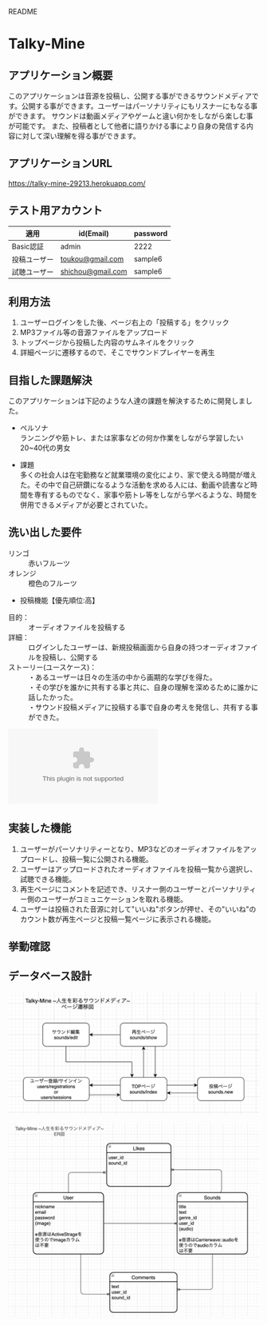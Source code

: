 README

# Talky-Mine

## アプリケーション概要
このアプリケーションは音源を投稿し、公開する事ができるサウンドメディアです。公開する事ができます。ユーザーはパーソナリティにもリスナーにもなる事ができます。
サウンドは動画メディアやゲームと違い何かをしながら楽しむ事が可能です。
また、投稿者として他者に語りかける事により自身の発信する内容に対して深い理解を得る事ができます。

## アプリケーションURL
https://talky-mine-29213.herokuapp.com/

## テスト用アカウント

| 適用         | id(Email)         | password   |
| ----------- | ----------------- | ---------- |
| Basic認証    | admin             | 2222       |
| 投稿ユーザー   | toukou@gmail.com  | sample6    |
| 試聴ユーザー   | shichou@gmail.com | sample6    |

## 利用方法

1. ユーザーログインをした後、ページ右上の「投稿する」をクリック
2. MP3ファイル等の音源ファイルをアップロード
3. トップページから投稿した内容のサムネイルをクリック
4. 詳細ページに遷移するので、そこでサウンドプレイヤーを再生

## 目指した課題解決
このアプリケーションは下記のような人達の課題を解決するために開発しました。

* ペルソナ</br>
ランニングや筋トレ、または家事などの何か作業をしながら学習したい20~40代の男女

* 課題</br>
多くの社会人は在宅勤務など就業環境の変化により、家で使える時間が増えた。その中で自己研鑽になるような活動を求める人には、動画や読書など時間を専有するものでなく、家事や筋トレ等をしながら学べるような、時間を併用できるメディアが必要とされていた。

## 洗い出した要件
 <dl>
  <dt>リンゴ</dt>
  <dd>赤いフルーツ</dd>
  <dt>オレンジ</dt>
  <dd>橙色のフルーツ</dd>
</dl>

* 投稿機能【優先順位:高】
<dl>
<dt>目的：</dt>
<dd>オーディオファイルを投稿する</dd>
<dt>詳細：</dt>
<dd>ログインしたユーザーは、新規投稿画面から自身の持つオーディオファイルを投稿し、公開する</dd>
<dt>ストーリー(ユースケース)：</dt>
<dd>・あるユーザーは日々の生活の中から画期的な学びを得た。</dd>
<dd>・その学びを誰かに共有する事と共に、自身の理解を深めるために誰かに話したかった。</dd>
<dd>・サウンド投稿メディアに投稿する事で自身の考えを発信し、共有する事ができた。</dd>
</dl>


![要件定義](./app/assets/images/yokenteigi.csv)





## 実装した機能

1. ユーザーがパーソナリティーとなり、MP3などのオーディオファイルをアップロードし、投稿一覧に公開される機能。
2. ユーザーはアップロードされたオーディオファイルを投稿一覧から選択し、試聴できる機能。
3. 再生ページにコメントを記述でき、リスナー側のユーザーとパーソナリティー側のユーザーがコミュニケーションを取れる機能。
4. ユーザーは投稿された音源に対して"いいね"ボタンが押せ、その"いいね"のカウント数が再生ページと投稿一覧ページに表示される機能。


## 挙動確認

## データベース設計
![ページ遷移図](./app/assets/images/TalkyMine_Moving.png)

![ER図](./app/assets/images/TalkyMine_ERMAP.png)
